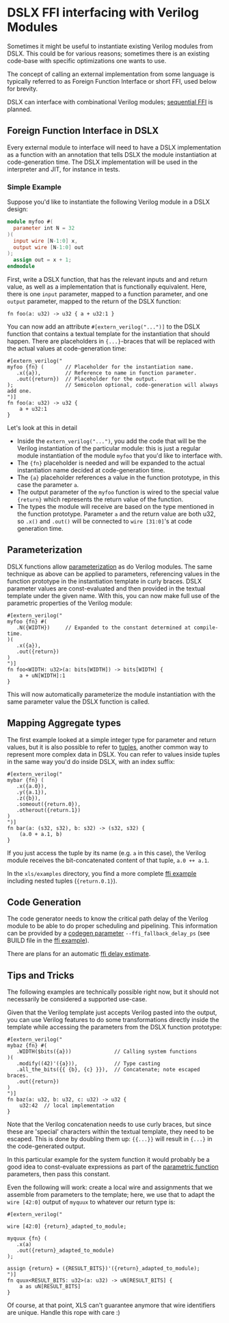 # DSLX FFI interfacing with Verilog Modules

Sometimes it might be useful to instantiate existing Verilog modules from DSLX.
This could be for various reasons; sometimes there is an existing code-base with
specific optimizations one wants to use.

The concept of calling an external implementation from some language is
typically referred to as Foreign Function Interface or short FFI, used below for
brevity.

DSLX can interface with combinational Verilog modules; [sequential FFI] is
planned.

## Foreign Function Interface in DSLX

Every external module to interface will need to have a DSLX implementation as a
function with an annotation that tells DSLX the module instantiation at
code-generation time. The DSLX implementation will be used in the interpreter
and JIT, for instance in tests.

### Simple Example

Suppose you'd like to instantiate the following Verilog module in a DSLX design:

```verilog
module myfoo #(
  parameter int N = 32
)(
  input wire [N-1:0] x,
  output wire [N-1:0] out
);
  assign out = x + 1;
endmodule
```

First, write a DSLX function, that has the relevant inputs and and return value,
as well as a implementation that is functionally equivalent. Here, there is one
`input` parameter, mapped to a function parameter, and one `output` parameter,
mapped to the return of the DSLX function:

```dslx
fn foo(a: u32) -> u32 { a + u32:1 }
```

You can now add an attribute `#[extern_verilog("...")]` to the DSLX function
that contains a textual template for the instantiation that should happen. There
are placeholders in `{...}`-braces that will be replaced with the actual values
at code-generation time:

```dslx
#[extern_verilog("
myfoo {fn} (       // Placeholder for the instantiation name.
   .x({a}),        // Reference to name in function parameter.
   .out({return})  // Placeholder for the output.
);                 // Semicolon optional, code-generation will always add one.
")]
fn foo(a: u32) -> u32 {
    a + u32:1
}
```

Let's look at this in detail

-   Inside the `extern_verilog("...")`, you add the code that will be the
    Verilog instantiation of the particular module: this is just a regular
    module instantiation of the module `myfoo` that you'd like to interface
    with.
-   The `{fn}` placeholder is needed and will be expanded to the actual
    instantiation name decided at code-generation time.
-   The `{a}` placeholder references a value in the function prototype, in this
    case the parameter `a`.
-   The output parameter of the `myfoo` function is wired to the special value
    `{return}` which represents the return value of the function.
-   The types the module will receive are based on the type mentioned in the
    function prototype. Parameter `a` and the return value are both u32, so
    `.x()` and `.out()` will be connected to `wire [31:0]`'s at code generation
    time.

## Parameterization

DSLX functions allow [parameterization][parametric function] as do Verilog
modules. The same technique as above can be applied to parameters, referencing
values in the function prototype in the instantiation template in curly braces.
DSLX parameter values are const-evaluated and then provided in the textual
template under the given name. With this, you can now make full use of the
parametric properties of the Verilog module:

```dslx
#[extern_verilog("
myfoo {fn} #(
   .N({WIDTH})     // Expanded to the constant determined at compile-time.
)(
   .x({a}),
   .out({return})
)
")]
fn foo<WIDTH: u32>(a: bits[WIDTH]) -> bits[WIDTH] {
    a + uN[WIDTH]:1
}
```

This will now automatically parameterize the module instantiation with the same
parameter value the DSLX function is called.

## Mapping Aggregate types

The first example looked at a simple integer type for parameter and return
values, but it is also possible to refer to [tuples], another common way to
represent more complex data in DSLX. You can refer to values inside tuples in
the same way you'd do inside DSLX, with an index suffix:

```dslx
#[extern_verilog("
mybar {fn} (
   .x({a.0}),
   .y({a.1}),
   .z({b}),
   .someout({return.0}),
   .otherout({return.1})
)
")]
fn bar(a: (s32, s32), b: s32) -> (s32, s32) {
    (a.0 + a.1, b)
}
```

If you just access the tuple by its name (e.g. `a` in this case), the Verilog
module receives the bit-concatenated content of that tuple, `a.0 ++ a.1`.

In the `xls/examples` directory, you find a more complete [ffi example]
including nested tuples (`{return.0.1}`).

## Code Generation

The code generator needs to know the critical path delay of the Verilog module
to be able to do proper scheduling and pipelining. This information can be
provided by a [codegen parameter] `--ffi_fallback_delay_ps` (see BUILD file in
the [ffi example]).

There are plans for an automatic [ffi delay estimate].

## Tips and Tricks

The following examples are technically possible right now, but it should not
necessarily be considered a supported use-case.

Given that the Verilog template just accepts Verilog pasted into the output, you
can use Verilog features to do some transformations directly inside the template
while accessing the parameters from the DSLX function prototype:

```dslx
#[extern_verilog("
mybaz {fn} #(
   .WIDTH($bits({a}))              // Calling system functions
)(
   .modify((42)'({a})),            // Type casting
   .all_the_bits({{ {b}, {c} }}),  // Concatenate; note escaped braces.
   .out({return})
)
")]
fn baz(a: u32, b: u32, c: u32) -> u32 {
    u32:42  // local implementation
}
```

Note that the Verilog concatenation needs to use curly braces, but since these
are 'special' characters within the textual template, they need to be escaped.
This is done by doubling them up: `{{...}}` will result in `{...}` in the
code-generated output.

In this particular example for the system function it would probably be a good
idea to const-evaluate expressions as part of the [parametric function]
parameters, then pass this constant.

Even the following will work: create a local wire and assignments that we
assemble from parameters to the template; here, we use that to adapt the `wire
[42:0]` output of `myquux` to whatever our return type is:

```dslx
#[extern_verilog("

wire [42:0] {return}_adapted_to_module;

myquux {fn} (
   .x(a)
   .out({return}_adapted_to_module)
);

assign {return} = ({RESULT_BITS})'({return}_adapted_to_module);
")]
fn quux<RESULT_BITS: u32>(a: u32) -> uN[RESULT_BITS] {
    a as uN[RESULT_BITS]
}
```

Of course, at that point, XLS can't guarantee anymore that wire identifiers are
unique. Handle this rope with care :)

[codegen parameter]: ./codegen_options.md#pipelining-and-scheduling-options
[ffi delay estimate]: https://github.com/google/xls/issues/1399
[ffi example]: https://github.com/google/xls/tree/main/xls/examples/ffi.x
[parametric function]: ./dslx_reference.md#parametric-functions
[sequential ffi]: https://github.com/google/xls/issues/1301
[tuples]: ./dslx_reference.md#tuple-type
